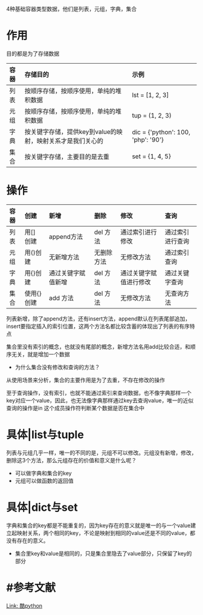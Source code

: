 4种基础容器类型数据，他们是列表，元组，字典，集合

# 作用

目的都是为了存储数据

| 容器 | 存储目的                                                   | 示例                               |
| :--- | :--------------------------------------------------------- | :--------------------------------- |
| 列表 | 按顺序存储，按顺序使用，单纯的堆积数据                     | lst = [1, 2, 3]                    |
| 元组 | 按顺序存储，按顺序使用，单纯的堆积数据                     | tup = (1, 2, 3)                    |
| 字典 | 按关键字存储，提供key到value的映射，映射关系才是我们关心的 | dic = {'python': 100, 'php': '90'} |
| 集合 | 按关键字存储，主要目的是去重                               | set = {1, 4, 5}                    |



# 操作

| 容器 | 创建       | 新增               | 删除       | 修改                   | 查询             |
| :--- | :--------- | :----------------- | :--------- | :--------------------- | :--------------- |
| 列表 | 用[] 创建  | append方法         | del 方法   | 通过索引进行修改       | 通过索引进行查询 |
| 元组 | 用()创建   | 无新增方法         | 无删除方法 | 无修改方法             | 通过索引查询     |
| 字典 | 用{}创建   | 通过关键字赋值新增 | del 方法   | 通过关键字赋值进行修改 | 通过关键字查询   |
| 集合 | 使用{}创建 | add 方法           | del 方法   | 无修改方法             | 无查询方法       |

列表新增，除了append方法，还有insert方法，append默认在列表尾部追加，insert要指定插入的索引位置，这两个方法名都比较含蓄的体现出了列表的有序特点

集合里没有索引的概念，也就没有尾部的概念，新增方法名用add比较合适，和顺序无关，就是增加一个数据



- 为什么集合没有修改和查询的方法？

从使用场景来分析，集合的主要作用是为了去重，不存在修改的操作

至于查询操作，没有索引，也就不能通过索引来查询数据，也不像字典那样一个key对应一个value，因此，也无法像字典那样通过key去查询value，唯一的近似查询的操作是in 这个成员操作符判断某个数据是否在集合中



# 具体|list与tuple

列表与元组几乎一样，唯一的不同的是，元组不可以修改。元组没有新增，修改，删除这3个方法，那么元组存在的价值和意义是什么呢？

- 可以做字典和集合的key
- 元组可以做函数的返回值





# 具体|dict与set

字典和集合的key都是不能重复的，因为key存在的意义就是唯一的与一个value建立起映射关系，两个相同的key，不论是映射到相同的value还是不同的value，都没有存在的意义。

- 集合里key和value是相同的，只是集合里隐去了value部分，只保留了key的部分





# #参考文献

[Link: 酷python](http://www.coolpython.net/python_primary/data_type/container_compare.html)
